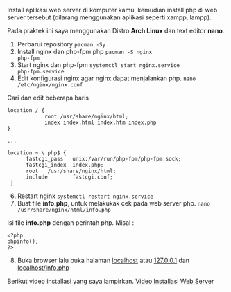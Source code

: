 Install aplikasi web server di komputer kamu, kemudian install php di web server tersebut (dilarang menggunakan aplikasi seperti xampp, lampp).

Pada praktek ini saya menggunakan Distro **Arch Linux** dan text editor **nano**.

1. Perbarui repository
<code>pacman -Sy</code>
2. Install nginx dan php-fpm php
<code>pacman -S nginx php-fpm</code>
3. Start nginx dan php-fpm
<code>systemctl start nginx.service php-fpm.service</code>
4. Edit konfigurasi nginx agar nginx dapat menjalankan php.
<code>nano /etc/nginx/nginx.conf</code>

Cari dan edit beberapa baris
```
location / {
			root /usr/share/nginx/html;
			index index.html index.htm index.php
}

...

location ~ \.php$ {
      fastcgi_pass   unix:/var/run/php-fpm/php-fpm.sock;
      fastcgi_index  index.php;
      root   /usr/share/nginx/html;
      include        fastcgi.conf;
 }
```
6. Restart nginx
<code>systemctl restart nginx.service</code>
7. Buat file **info.php**, untuk melakukak cek pada web server php.
<code>nano /usr/share/nginx/html/info.php</code>

Isi file **info.php** dengan perintah php. Misal :
```
<?php
phpinfo();
?>
```
8. Buka browser lalu buka halaman <a href="localhost">localhost</a> atau <a href="127.0.0.1">127.0.0.1</a> dan <a href="localhost/info.php">localhost/info.php</a>

Berikut video installasi yang saya lampirkan. <a href="https://github.com/ledleledle/dw-devops-2/raw/main/soal-06/06-video.mkv">Video Installasi Web Server</a>